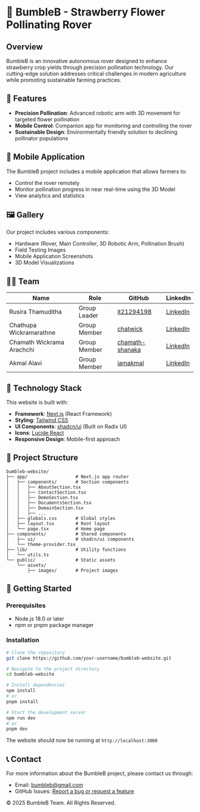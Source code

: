 # 🐝 BumbleB - Strawberry Flower Pollinating Rover

## Overview

BumbleB is an innovative autonomous rover designed to enhance strawberry crop yields through precision pollination technology. Our cutting-edge solution addresses critical challenges in modern agriculture while promoting sustainable farming practices.

## 🌟 Features

- **Precision Pollination**: Advanced robotic arm with 3D movement for targeted flower pollination
- **Mobile Control**: Companion app for monitoring and controlling the rover
- **Sustainable Design**: Environmentally friendly solution to declining pollinator populations

## 📱 Mobile Application

The BumbleB project includes a mobile application that allows farmers to:

- Control the rover remotely
- Monitor pollination progress in near real-time using the 3D Model
- View analytics and statistics

## 🖼️ Gallery

Our project includes various components:

- Hardware (Rover, Main Controller, 3D Robotic Arm, Pollination Brush)
- Field Testing Images
- Mobile Application Screenshots
- 3D Model Visualizations

## 👨‍💻 Team

| Name                      | Role         | GitHub                                                | LinkedIn                                                          |
| ------------------------- | ------------ | ----------------------------------------------------- | ----------------------------------------------------------------- |
| Rusira Thamuditha         | Group Leader | [it21294198](https://github.com/it21294198)           | [LinkedIn](https://www.linkedin.com/in/rusira-thamuditha)         |
| Chathupa Wickramarathne   | Group Member | [chatwick](https://github.com/chatwick)               | [LinkedIn](https://www.linkedin.com/in/chathupa-wickramarathne)   |
| Chamath Wickrama Arachchi | Group Member | [chamath-shanaka](https://github.com/chamath-shanaka) | [LinkedIn](https://www.linkedin.com/in/chamath-wickrama-arachchi) |
| Akmal Alavi               | Group Member | [iamakmal](https://github.com/iamakmal)               | [LinkedIn](https://www.linkedin.com/in/akmal-alavi/)              |

## 🔧 Technology Stack

This website is built with:

- **Framework**: [Next.js](https://nextjs.org/) (React Framework)
- **Styling**: [Tailwind CSS](https://tailwindcss.com/)
- **UI Components**: [shadcn/ui](https://ui.shadcn.com/) (Built on Radix UI)
- **Icons**: [Lucide React](https://lucide.dev/)
- **Responsive Design**: Mobile-first approach

## 📂 Project Structure

```
bumbleb-website/
├── app/                  # Next.js app router
│   ├── components/       # Section components
│   │   ├── AboutSection.tsx
│   │   ├── ContactSection.tsx
│   │   ├── DemoSection.tsx
│   │   ├── DocumentsSection.tsx
│   │   ├── DomainSection.tsx
│   │   ├── ...
│   ├── globals.css       # Global styles
│   ├── layout.tsx        # Root layout
│   └── page.tsx          # Home page
├── components/           # Shared components
│   ├── ui/               # shadcn/ui components
│   └── theme-provider.tsx
├── lib/                  # Utility functions
│   └── utils.ts
└── public/               # Static assets
    └── assets/
        ├── images/       # Project images
```

## 🚀 Getting Started

### Prerequisites

- Node.js 18.0 or later
- npm or pnpm package manager

### Installation

```bash
# Clone the repository
git clone https://github.com/your-username/bumbleb-website.git

# Navigate to the project directory
cd bumbleb-website

# Install dependencies
npm install
# or
pnpm install

# Start the development server
npm run dev
# or
pnpm dev
```

The website should now be running at `http://localhost:3000`

## 📞 Contact

For more information about the BumbleB project, please contact us through:

- Email: [bumbleb@gmail.com](mailto:bumbleb@gmail.com)
- GitHub Issues: [Report a bug or request a feature](https://github.com/your-username/bumbleb-website/issues)

© 2025 BumbleB Team. All Rights Reserved.
